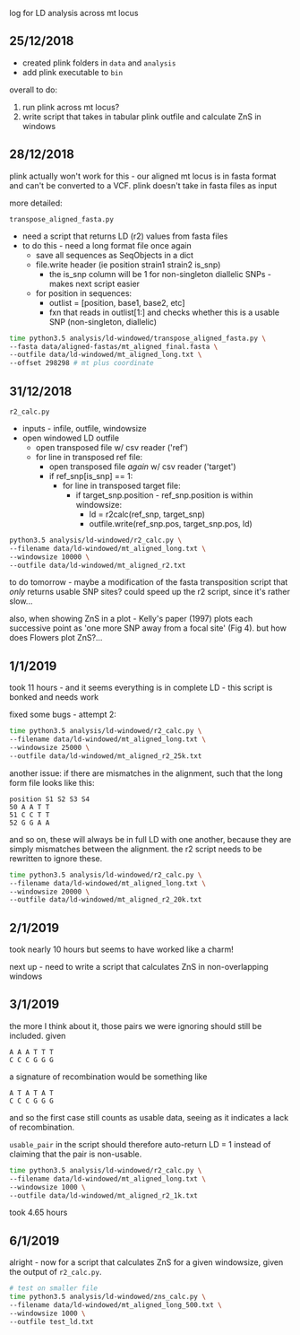 log for LD analysis across mt locus

## 25/12/2018

- created plink folders in `data` and `analysis` 
- add plink executable to `bin`

overall to do:
1. run plink across mt locus?
2. write script that takes in tabular plink outfile and calculate ZnS in windows

## 28/12/2018

plink actually won't work for this - our aligned mt locus is in fasta format and can't
be converted to a VCF. plink doesn't take in fasta files as input

more detailed:

`transpose_aligned_fasta.py`
- need a script that returns LD (r2) values from fasta files
- to do this - need a long format file once again
    - save all sequences as SeqObjects in a dict
    - file.write header (ie position strain1 strain2 is_snp)
        - the is_snp column will be 1 for non-singleton diallelic SNPs - makes next script easier
    - for position in sequences:
        - outlist = [position, base1, base2, etc]
        - fxn that reads in outlist[1:] and checks whether this is a usable SNP (non-singleton, diallelic)

```bash
time python3.5 analysis/ld-windowed/transpose_aligned_fasta.py \
--fasta data/aligned-fastas/mt_aligned_final.fasta \
--outfile data/ld-windowed/mt_aligned_long.txt \
--offset 298298 # mt plus coordinate
```

## 31/12/2018

`r2_calc.py`
- inputs - infile, outfile, windowsize
- open windowed LD outfile
    - open transposed file w/ csv reader ('ref')
    - for line in transposed ref file:
        - open transposed file *again* w/ csv reader ('target')
        - if ref_snp[is_snp] == 1:
            - for line in transposed target file:
                - if target_snp.position - ref_snp.position is within windowsize:
                    - ld = r2calc(ref_snp, target_snp)
                    - outfile.write(ref_snp.pos, target_snp.pos, ld)
                
```bash
python3.5 analysis/ld-windowed/r2_calc.py \
--filename data/ld-windowed/mt_aligned_long.txt \
--windowsize 10000 \
--outfile data/ld-windowed/mt_aligned_r2.txt
```

to do tomorrow - maybe a modification of the
fasta transposition script that *only* returns
usable SNP sites? could speed up the r2 script, since it's
rather slow...

also, when showing ZnS in a plot - Kelly's paper (1997)
plots each successive point as 'one more SNP away from
a focal site' (Fig 4). but how does Flowers plot ZnS?...

## 1/1/2019

took 11 hours - and it seems everything is in complete LD - this
script is bonked and needs work

fixed some bugs - attempt 2:

```bash
time python3.5 analysis/ld-windowed/r2_calc.py \
--filename data/ld-windowed/mt_aligned_long.txt \
--windowsize 25000 \
--outfile data/ld-windowed/mt_aligned_r2_25k.txt
```

another issue:
if there are mismatches in the alignment, such that
the long form file looks like this:

```
position S1 S2 S3 S4
50 A A T T
51 C C T T
52 G G A A
```

and so on, these will always be in full LD with
one another, because they are simply mismatches between
the alignment. the r2 script needs to be
rewritten to ignore these.

```bash
time python3.5 analysis/ld-windowed/r2_calc.py \
--filename data/ld-windowed/mt_aligned_long.txt \
--windowsize 20000 \
--outfile data/ld-windowed/mt_aligned_r2_20k.txt
```

## 2/1/2019

took nearly 10 hours but seems to have worked like a charm!

next up - need to write a script that calculates ZnS in non-overlapping windows


## 3/1/2019

the more I think about it, those pairs we were ignoring
should still be included. given

```
A A A T T T
C C C G G G
```

a signature of recombination would be something like

```
A T A T A T
C C C G G G
```

and so the first case still counts as usable data,
seeing as it indicates a lack of recombination.

`usable_pair` in the script should therefore
auto-return LD = 1 instead of claiming that the pair
is non-usable.

```bash
time python3.5 analysis/ld-windowed/r2_calc.py \
--filename data/ld-windowed/mt_aligned_long.txt \
--windowsize 1000 \
--outfile data/ld-windowed/mt_aligned_r2_1k.txt
```

took 4.65 hours

## 6/1/2019

alright - now for a script that calculates ZnS for a given windowsize,
given the output of `r2_calc.py`.

```bash
# test on smaller file
time python3.5 analysis/ld-windowed/zns_calc.py \
--filename data/ld-windowed/mt_aligned_long_500.txt \
--windowsize 1000 \
--outfile test_ld.txt
```
